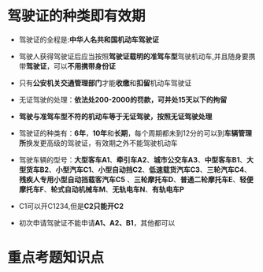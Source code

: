 # 驾驶证的种类即有效期

+ 驾驶证的全程是:**中华人名共和国机动车驾驶证**

+ 驾驶人获得驾驶证后应当按照**驾驶证载明的准驾车型**驾驶机动车,并且随身要携带**驾驶证**，可以**不用携带身份证**

+ 只有**公安机关交通管理部门**才能**收缴**和**扣留**机动车驾驶证

+ 无证驾驶的处理：**依法处200-2000的罚款，可并处15天以下的拘留**

+ **驾驶与准驾车型不符的机动车等于无证驾驶，按照无证驾驶处理**

+ 驾驶证的种类有：**6年**，**10年**和**长期**，每个周期都未到12分的可以到**车辆管理所**换发更高级的驾驶证，有效期之外不能驾驶机动车

+ 驾驶车辆的型号：**大型客车A1**、**牵引车A2**、**城市公交车A3**、**中型客车B1**、**大型货车B2**、**小型汽车C1**、**小型自动挡C2**、**低速载货汽车C3**、**三轮汽车C4**、**残疾人专用小型自动挡载客汽车C5**	、**三轮摩托车D**、**普通二轮摩托车E**、**轻便摩托车F**、**轮式自动机械车M**、**无轨电车N**、**有轨电车P**

+ C1可以开C1234,但是**C2只能开C2**

+ 初次申请驾驶证不能申请**A1、A2、B1**，其他都可以


# 重点考题知识点